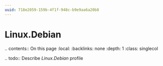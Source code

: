 ```yaml
---
uuid: 718e2059-159b-4f1f-948c-b9e9aa6a20b8
---
```



# Linux.Debian

.. contents:: On this page
    :local:
    :backlinks: none
    :depth: 1
    :class: singlecol

.. todo::
    Describe *Linux.Debian* profile
